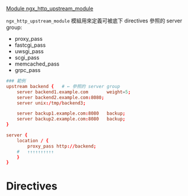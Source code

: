 [Module ngx_http_upstream_module](http://nginx.org/en/docs/http/ngx_http_upstream_module.html)

`ngx_http_upstream_module` 模組用來定義可被底下 directives 參照的 server group:

- proxy_pass
- fastcgi_pass
- uwsgi_pass
- scgi_pass
- memcached_pass
- grpc_pass


```conf
### 範例
upstream backend {   # ← 參照的 server group
    server backend1.example.com       weight=5;
    server backend2.example.com:8080;
    server unix:/tmp/backend3;

    server backup1.example.com:8080   backup;
    server backup2.example.com:8080   backup;
}

server {
    location / {
        proxy_pass http://backend;
    #   ↑↑↑↑↑↑↑↑↑↑
    }
}
```


# Directives
